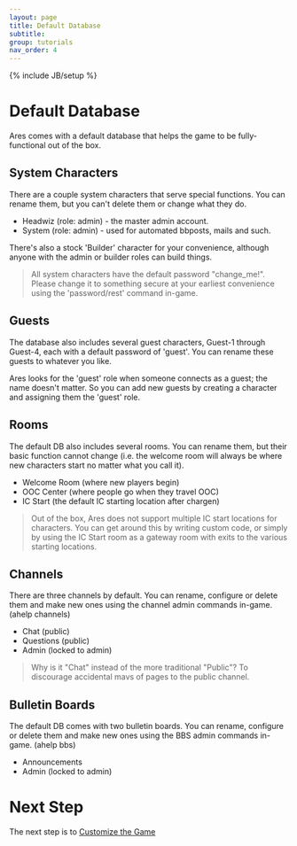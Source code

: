 ```yaml
---
layout: page
title: Default Database
subtitle: 
group: tutorials
nav_order: 4
---
```

{% include JB/setup %}

# Default Database

Ares comes with a default database that helps the game to be fully-functional out of the box.

## System Characters

There are a couple system characters that serve special functions.  You can rename them, but you can't delete them or change what they do.

* Headwiz (role: admin) - the master admin account.
* System (role: admin) - used for automated bbposts, mails and such.

There's also a stock 'Builder' character for your convenience, although anyone with the admin or builder roles can build things.

> All system characters have the default password "change_me!".  Please change it to something secure at your earliest convenience using the 'password/rest' command in-game.

## Guests

The database also includes several guest characters, Guest-1 through Guest-4, each with a default password of 'guest'.  You can rename these guests to whatever you like.

Ares looks for the 'guest' role when someone connects as a guest; the name doesn't matter.   So you can add new guests by creating a character and assigning them the 'guest' role.

## Rooms

The default DB also includes several rooms.  You can rename them, but their basic function cannot change (i.e. the welcome room will always be where new characters start no matter what you call it).

* Welcome Room (where new players begin)
* OOC Center (where people go when they travel OOC)
* IC Start (the default IC starting location after chargen)

> Out of the box, Ares does not support multiple IC start locations for characters.  You can get around this by writing custom code, or simply by using the IC Start room as a gateway room with exits to the various starting locations.

## Channels

There are three channels by default.  You can rename, configure or delete them and make new ones using the channel admin commands in-game.  (ahelp channels)

* Chat (public)
* Questions (public)
* Admin (locked to admin)

> Why is it "Chat" instead of the more traditional "Public"?  To discourage accidental mavs of pages to the public channel.

## Bulletin Boards

The default DB comes with two bulletin boards.   You can rename, configure or delete them and make new ones using the BBS admin commands in-game. (ahelp bbs)

* Announcements
* Admin (locked to admin)

# Next Step

The next step is to [Customize the Game]({{site.siteroot}}tutorials/customize-game.html)


